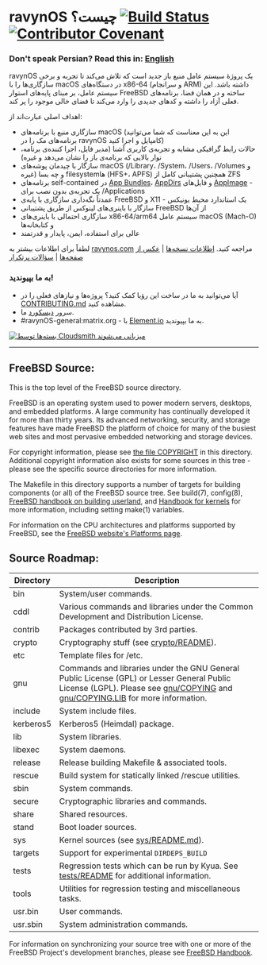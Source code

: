 # ‏ravynOS چیست؟ [![Build Status](https://api.cirrus-ci.com/github/ravynsoft/ravynos.svg?branch=main)](https://cirrus-ci.com/github/ravynsoft/ravynos) [![Contributor Covenant](https://img.shields.io/badge/Contributor%20Covenant-2.1-4baaaa.svg)](CODE_OF_CONDUCT.md)
### Don't speak Persian? Read this in: [English](README.md)

‏ravynOS یک پروژه‌ٔ سیستم عامل منبع باز جدید است که تلاش می‌کند تا تجربه و برخی سازگاری‌ها را با macOS در دستگاه‌های x86-64 (و سرانجام ARM) داشته باشد. این سیستم عامل، بر مبنای پایه‌های استوار FreeBSD ساخته و در همان فضا، برنامه‌های فعلی آزاد را داشته و کدهای جدیدی را وارد می‌کند تا فضای خالی موجود را پر کند.

اهداف اصلی عبارت‌اند از:
- سازگاری منبع با برنامه‌های macOS (این به این معناست که شما می‌توانید برنامه‌های مک را در ravynOS کامپایل و اجرا کنید)
- حالات رابط گرافیکی مشابه و تجربه‌ی کاربری آشنا (مدیر فایل، اجرا کننده‌ی برنامه، نوار بالایی که برنامه‌ی باز را نشان می‌دهد و غیره)
- سازگار با چیدمان پوشه‌های macOS (/Library، /System، /Users، /Volumes و غیره) و چه بسا filesystemها (HFS+، APFS) همچنین پشتیبانی کامل از ZFS
- برنامه‌های self-contained در [App Bundles](https://developer.apple.com/documentation/foundation/bundle)، [AppDirs](https://github.com/AppImage/AppImageKit/wiki/AppDir) و فایل‌های [AppImage](https://github.com/AppImage) - یک تجربه‌ی بدون نصب برای /Applications
- عمدتاً نگه‌داری سازگاری با پایه‌ی FreeBSD و X11 - یک استاندارد محیط یونیکس
- سازگار با باینری‌های لینوکس از طریق پشتیبانی FreeBSD از آن‌ها
- سازگاری احتمالی با باینری‌های x86-64/arm64 سیستم عامل macOS (Mach-O) و کتابخانه‌ها
- عالی برای استفاده، ایمن، پایدار و قدرتمند

لطفاً برای اطلاعات بیشتر به [ravynos.com](https://ravynos.com/) مراجعه کنید. [اطلاعات نسخه‌ها](https://ravynos.com/releases.html) | [عکس از صفحه‌ها](https://ravynos.com/screenshots.html) | [سؤالات پرتکرار](https://ravynos.com/faq.html)

### به ما بپیوندید!

* آیا می‌توانید به ما در ساخت این رؤیا کمک کنید؟ پروژه‌ها و نیازهای فعلی را در [CONTRIBUTING.md](CONTRIBUTING.md) مشاهده کنید.
* سرور [دیسکورد](https://discord.com/invite/8caJbAGNwY) ما.
* #ravynOS-general:matrix.org - با [Element.io](https://app.element.io/#/room/%23ravynOS-general:matrix.org) به ما بپیوندید.

[![بسته‌ها توسط Cloudsmith میزبانی می‌شوند](https://img.shields.io/badge/OSS%20hosting%20by-cloudsmith-blue?logo=cloudsmith&style=flat-square)](https://cloudsmith.com)

---

FreeBSD Source:
---------------
This is the top level of the FreeBSD source directory.

FreeBSD is an operating system used to power modern servers, desktops, and embedded platforms.
A large community has continually developed it for more than thirty years.
Its advanced networking, security, and storage features have made FreeBSD the platform of choice for many of the busiest web sites and most pervasive embedded networking and storage devices.

For copyright information, please see [the file COPYRIGHT](COPYRIGHT) in this directory.
Additional copyright information also exists for some sources in this tree - please see the specific source directories for more information.

The Makefile in this directory supports a number of targets for building components (or all) of the FreeBSD source tree.
See build(7), config(8), [FreeBSD handbook on building userland](https://docs.freebsd.org/en/books/handbook/cutting-edge/#makeworld), and [Handbook for kernels](https://docs.freebsd.org/en/books/handbook/kernelconfig/) for more information, including setting make(1) variables.

For information on the CPU architectures and platforms supported by FreeBSD, see the [FreeBSD
website's Platforms page](https://www.freebsd.org/platforms/).

Source Roadmap:
---------------
| Directory | Description |
| --------- | ----------- |
| bin | System/user commands. |
| cddl | Various commands and libraries under the Common Development and Distribution License. |
| contrib | Packages contributed by 3rd parties. |
| crypto | Cryptography stuff (see [crypto/README](crypto/README)). |
| etc | Template files for /etc. |
| gnu | Commands and libraries under the GNU General Public License (GPL) or Lesser General Public License (LGPL). Please see [gnu/COPYING](gnu/COPYING) and [gnu/COPYING.LIB](gnu/COPYING.LIB) for more information. |
| include | System include files. |
| kerberos5 | Kerberos5 (Heimdal) package. |
| lib | System libraries. |
| libexec | System daemons. |
| release | Release building Makefile & associated tools. |
| rescue | Build system for statically linked /rescue utilities. |
| sbin | System commands. |
| secure | Cryptographic libraries and commands. |
| share | Shared resources. |
| stand | Boot loader sources. |
| sys | Kernel sources (see [sys/README.md](sys/README.md)). |
| targets | Support for experimental `DIRDEPS_BUILD` |
| tests | Regression tests which can be run by Kyua.  See [tests/README](tests/README) for additional information. |
| tools | Utilities for regression testing and miscellaneous tasks. |
| usr.bin | User commands. |
| usr.sbin | System administration commands. |

For information on synchronizing your source tree with one or more of the FreeBSD Project's development branches, please see [FreeBSD Handbook](https://docs.freebsd.org/en/books/handbook/cutting-edge/#current-stable).
